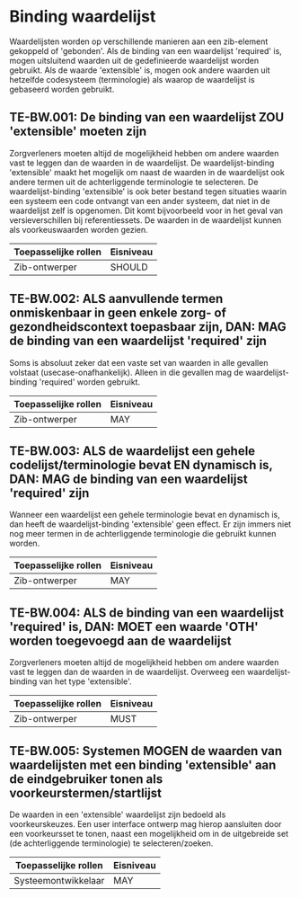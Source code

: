 ﻿# Binding waardelijst

Waardelijsten worden op verschillende manieren aan een zib-element gekoppeld of 'gebonden'. Als de binding van een
waardelijst 'required' is, mogen uitsluitend waarden uit de gedefinieerde waardelijst worden gebruikt. Als de waarde
'extensible' is, mogen ook andere  waarden uit hetzelfde codesysteem (terminologie) als waarop de waardelijst is
gebaseerd worden gebruikt.

## TE-BW.001: De binding van een waardelijst ZOU 'extensible' moeten zijn

Zorgverleners moeten altijd de mogelijkheid hebben om andere waarden vast te leggen dan de waarden in de waardelijst. De
waardelijst-binding 'extensible' maakt het mogelijk om naast de waarden in de waardelijst ook andere termen uit de
achterliggende terminologie te selecteren. De waardelijst-binding 'extensible' is ook beter bestand tegen situaties
waarin een systeem een code ontvangt van een ander systeem, dat niet in de waardelijst zelf is opgenomen. Dit komt
bijvoorbeeld voor in het geval van versieverschillen bij referentiessets. De waarden in de waardelijst kunnen als
voorkeuswaarden worden gezien.

| Toepasselijke rollen | Eisniveau |
|----------------------|-----------|
| Zib-ontwerper        | SHOULD    |

## TE-BW.002: ALS aanvullende termen onmiskenbaar in geen enkele zorg- of gezondheidscontext toepasbaar zijn, DAN: MAG de binding van een waardelijst 'required' zijn

Soms is absoluut zeker dat een vaste set van waarden in alle gevallen volstaat (usecase-onafhankelijk). Alleen in die
gevallen mag de waardelijst-binding 'required' worden gebruikt.

| Toepasselijke rollen | Eisniveau |
|----------------------|-----------|
| Zib-ontwerper        | MAY       |

## TE-BW.003: ALS de waardelijst een gehele codelijst/terminologie bevat EN dynamisch is, DAN: MAG de binding van een waardelijst 'required' zijn

Wanneer een waardelijst een gehele terminologie bevat en dynamisch is, dan heeft de waardelijst-binding 'extensible'
geen effect. Er zijn immers niet nog meer termen in de achterliggende terminologie die gebruikt kunnen worden.

| Toepasselijke rollen | Eisniveau |
|----------------------|-----------|
| Zib-ontwerper        | MAY       |

## TE-BW.004: ALS de binding van een waardelijst 'required' is, DAN: MOET een waarde 'OTH' worden toegevoegd aan de waardelijst

Zorgverleners moeten altijd de mogelijkheid hebben om andere waarden vast te leggen dan de waarden in de waardelijst.
Overweeg een waardelijst-binding van het type 'extensible'.

| Toepasselijke rollen | Eisniveau |
|----------------------|-----------|
| Zib-ontwerper        | MUST      |

## TE-BW.005: Systemen MOGEN de waarden van waardelijsten met een binding 'extensible' aan de eindgebruiker tonen als voorkeurstermen/startlijst

De waarden in een 'extensible' waardelijst zijn bedoeld als voorkeurskeuzes. Een user interface ontwerp mag hierop
aansluiten door een voorkeursset te tonen, naast een mogelijkheid om in de uitgebreide set (de achterliggende
terminologie) te selecteren/zoeken.

| Toepasselijke rollen | Eisniveau |
|----------------------|-----------|
| Systeemontwikkelaar  | MAY       |